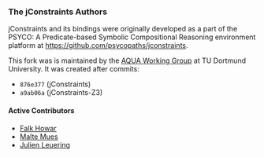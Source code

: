 ### The jConstraints Authors

jConstraints and its bindings were originally developed as a part of the PSYCO: A Predicate-based Symbolic Compositional
Reasoning environment platform at https://github.com/psycopaths/jconstraints.

This fork was is maintained by the [AQUA Working Group](http://aqua.engineering/) at TU Dortmund University.
It was created after commits:
* `876e377` (jConstraints)
* `a9ab06a` (jConstraints-Z3)

#### Active Contributors

* [Falk Howar](mailto:falk.howar@tu-dortmund.de)
* [Malte Mues](mailto:mail.mues@gmail.com)
* [Julien Leuering](mailto:julien.leuering@tu-dortmund.de)